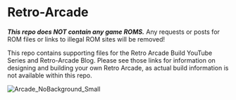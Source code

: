 # Retro-Arcade
***This repo does NOT contain any game ROMS.*** Any requests or posts for ROM files or links to illegal ROM sites will be removed!

This repo contains supporting files for the Retro Arcade Build YouTube Series and Retro-Arcade Blog.  Please see those links for information on designing and building your own Retro Arcade, as actual build information is not available within this repo.

![Arcade_NoBackground_Small](https://user-images.githubusercontent.com/55962781/162970385-5afbf766-9c5b-4977-962b-d0c367123df3.png)


